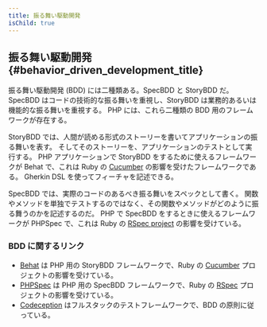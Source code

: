 ```yaml
---
title: 振る舞い駆動開発
isChild: true
---
```


## 振る舞い駆動開発 {#behavior_driven_development_title}

振る舞い駆動開発 (BDD) には二種類ある。SpecBDD と StoryBDD だ。
SpecBDD はコードの技術的な振る舞いを重視し、StoryBDD は業務的あるいは機能的な振る舞いを重視する。
PHP には、これら二種類の BDD 用のフレームワークが存在する。

StoryBDD では、人間が読める形式のストーリーを書いてアプリケーションの振る舞いを表す。
そしてそのストーリーを、アプリケーションのテストとして実行する。
PHP アプリケーションで StoryBDD をするために使えるフレームワークが
Behat で、これは Ruby の [Cucumber](http://cukes.info/) の影響を受けたフレームワークである。
Gherkin DSL を使ってフィーチャを記述できる。

SpecBDD では、実際のコードのあるべき振る舞いをスペックとして書く。
関数やメソッドを単独でテストするのではなく、その関数やメソッドがどのように振る舞うのかを記述するのだ。
PHP で SpecBDD をするときに使えるフレームワークが PHPSpec で、これは
Ruby の [RSpec project](http://rspec.info/) の影響を受けている。

### BDD に関するリンク

* [Behat](http://behat.org/) は PHP 用の StoryBDD フレームワークで、Ruby の [Cucumber](http://cukes.info/) プロジェクトの影響を受けている。
* [PHPSpec](http://www.phpspec.net/) は PHP 用の SpecBDD フレームワークで、Ruby の [RSpec](http://rspec.info/) プロジェクトの影響を受けている。
* [Codeception](http://www.codeception.com) はフルスタックのテストフレームワークで、BDD の原則に従っている。
